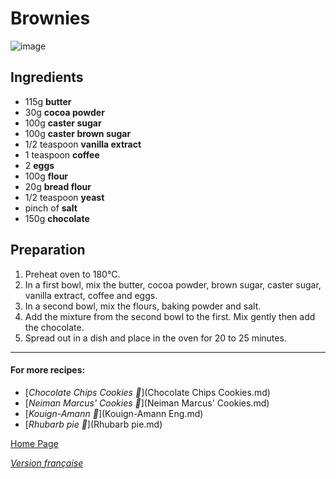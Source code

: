 # Brownies
![image](img/Brownies.jpg)

## Ingredients
* 115g **butter**
* 30g **cocoa powder**
* 100g **caster sugar**
* 100g **caster brown sugar**
* 1/2 teaspoon **vanilla extract**
* 1 teaspoon **coffee**
* 2 **eggs**
* 100g **flour**
* 20g **bread flour**
* 1/2 teaspoon **yeast**
* pinch of **salt**
* 150g **chocolate**

## Preparation
1. Preheat oven to 180°C.
2. In a first bowl, mix the butter, cocoa powder, brown sugar, caster sugar, vanilla extract, coffee and eggs.
3. In a second bowl, mix the flours, baking powder and salt.
4. Add the mixture from the second bowl to the first. Mix gently then add the chocolate. 
5. Spread out in a dish and place in the oven for 20 to 25 minutes.
________________________________
#### For more recipes:

* [*Chocolate Chips Cookies 🍪*](Chocolate Chips Cookies.md)
* [*Neiman Marcus' Cookies 🍪*](Neiman Marcus' Cookies.md)
* [*Kouign-Amann 🧈*](Kouign-Amann Eng.md)
* [*Rhubarb pie 🥧*](Rhubarb pie.md)

[Home Page](Indexeng.md)

[*Version française*](index.md)
  
